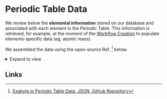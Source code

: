 # Periodic Table Data

We review below the **elemental information** stored on our database and associated with each element in the Periodic Table. This information is retrieved, for example, at the moment of the [Workflow Creation](../../workflow-designer/overview.md) to populate elements-specific data (eg. atomic mass).

We assembled the data using the open-source Ref. [^1] below.

<details markdown="1">
  <summary>
     Expand to view
  </summary> 
    
    {!../periodic-table.json!}

</details>

## Links

[^1]: [Exabyte.io Periodic Table Data, JSON, Github Repository](https://github.com/Exabyte-io/periodic-table)
